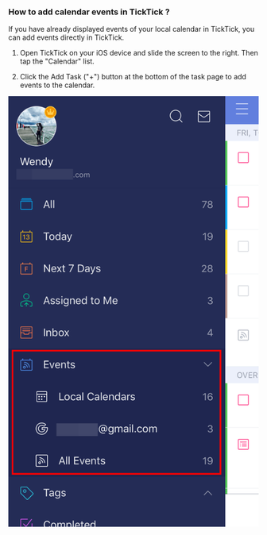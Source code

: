 ### How to add calendar events in TickTick ?

If you have already displayed events of your local calendar in TickTick, you can add events directly in TickTick.

1. Open TickTick on your iOS device and slide the screen to the right. Then tap the "Calendar" list.

2. Click the Add Task ("+") button at the bottom of the task page to add events to the calendar.

![](../ios/4.5/4.5.5.png)